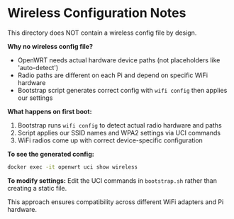 # Wireless Configuration Notes

This directory does NOT contain a wireless config file by design.

**Why no wireless config file?**
- OpenWRT needs actual hardware device paths (not placeholders like 'auto-detect')
- Radio paths are different on each Pi and depend on specific WiFi hardware
- Bootstrap script generates correct config with `wifi config` then applies our settings

**What happens on first boot:**
1. Bootstrap runs `wifi config` to detect actual radio hardware and paths
2. Script applies our SSID names and WPA2 settings via UCI commands
3. WiFi radios come up with correct device-specific configuration

**To see the generated config:**
```bash
docker exec -it openwrt uci show wireless
```

**To modify settings:**
Edit the UCI commands in `bootstrap.sh` rather than creating a static file.

This approach ensures compatibility across different WiFi adapters and Pi hardware.
